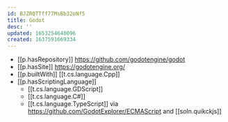 ```yaml
---
id: BJZRQTTff77MsBb32oNf5
title: Godot
desc: ''
updated: 1653254648096
created: 1637591669334
---
```




- [[p.hasRepository]] https://github.com/godotengine/godot
- [[p.hasSite]] https://godotengine.org/
- [[p.builtWith]] [[t.cs.language.Cpp]]
- [[p.hasScriptingLanguage]] 
  - [[t.cs.language.GDScript]] 
  - [[t.cs.language.C#]]
  - [[t.cs.language.TypeScript]] via https://github.com/GodotExplorer/ECMAScript and [[soln.quikckjs]]

